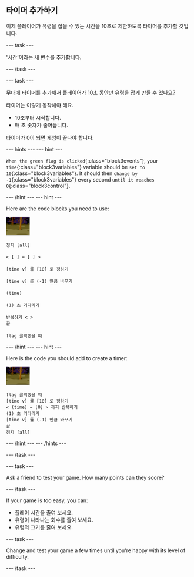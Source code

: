 ## 타이머 추가하기

이제 플레이어가 유령을 잡을 수 있는 시간을 10초로 제한하도록 타이머를 추가할 것입니다.

\--- task \---

'시간'이라는 새 변수를 추가합니다.

\--- /task \---

\--- task \---

무대에 타이머를 추가해서 플레이어가 10초 동안만 유령을 잡게 만들 수 있나요?

타이머는 이렇게 동작해야 해요.

+ 10초부터 시작합니다.
+ 매 초 숫자가 줄어듭니다.

타이머가 0이 되면 게임이 끝나야 합니다.

\--- hints \--- \--- hint \---

`When the green flag is clicked`{:class="block3events"}, your `time`{:class="block3variables"} variable should be `set to 10`{:class="block3variables"}. It should then `change by -1`{:class="block3variables"} every second `until it reaches 0`{:class="block3control"}.

\--- /hint \--- \--- hint \---

Here are the code blocks you need to use:

![유령 스프라이트](images/ghost-backdrop.png)

```blocks3
정지 [all]

< [ ] = [ ] >

[time v] 를 [10] 로 정하기

[time v] 를 (-1) 만큼 바꾸기

(time)

(1) 초 기다리기

반복하기 < >
끝

flag 클릭했을 때

```

\--- /hint \--- \--- hint \---

Here is the code you should add to create a timer:

![백드롭 아이콘](images/ghost-backdrop.png)

```blocks3
flag 클릭했을 때
[time v] 를 [10] 로 정하기
< (time) = [0] > 까지 반복하기
(1) 초 기다리기
[time v] 를 (-1) 만큼 바꾸기
끝
정지 [all]
```

\--- /hint \--- \--- /hints \---

\--- /task \---

\--- task \---

Ask a friend to test your game. How many points can they score?

\--- /task \---

If your game is too easy, you can:

+ 플레이 시간을 줄여 보세요.
+ 유령이 나타나는 회수를 줄여 보세요.
+ 유령의 크기를 줄여 보세요.

\--- task \---

Change and test your game a few times until you're happy with its level of difficulty.

\--- /task \---